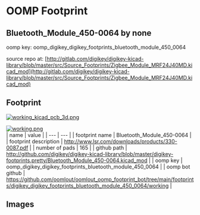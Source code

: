 # OOMP Footprint  
## Bluetooth_Module_450-0064  by none  
  
oomp key: oomp_digikey_digikey_footprints_bluetooth_module_450_0064  
  
source repo at: [http://gitlab.com/digikey/digikey-kicad-library/blob/master/src/Source_Footprints/Zigbee_Module_MRF24J40MD.kicad_mod](http://gitlab.com/digikey/digikey-kicad-library/blob/master/src/Source_Footprints/Zigbee_Module_MRF24J40MD.kicad_mod)  
## Footprint  
  
[![working_kicad_pcb_3d.png](working_kicad_pcb_3d_600.png)](working_kicad_pcb_3d.png)  
  
[![working.png](working_600.png)](working.png)  
| name | value | 
| --- | --- | 
| footprint name | Bluetooth_Module_450-0064 | 
| footprint description | http://www.lsr.com/downloads/products/330-0087.pdf | 
| number of pads | 165 | 
| github path | http://github.com/digikey/digikey-kicad-library/blob/master/digikey-footprints.pretty/Bluetooth_Module_450-0064.kicad_mod | 
| oomp key | oomp_digikey_digikey_footprints_bluetooth_module_450_0064 | 
| oomp bot github | https://github.com/oomlout/oomlout_oomp_footprint_bot/tree/main/footprints/digikey_digikey_footprints_bluetooth_module_450_0064/working | 
## Images  
